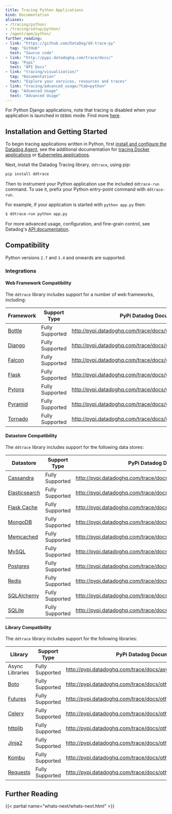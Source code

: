 ```yaml
---
title: Tracing Python Applications
kind: Documentation
aliases:
- /tracing/python/
- /tracing/setup/python/
- /agent/apm/python/
further_reading:
- link: "https://github.com/DataDog/dd-trace-py"
  tag: "GitHub"
  text: "Source code"
- link: "http://pypi.datadoghq.com/trace/docs/"
  tag: "Pypi"
  text: "API Docs"
- link: "tracing/visualization/"
  tag: "Documentation"
  text: "Explore your services, resources and traces"
- link: "tracing/advanced_usage/?tab=python"
  tag: "Advanced Usage"
  text: "Advanced Usage"
---
```


<div class="alert alert-info">
For Python Django applications, note that tracing is disabled when your application is launched in <code>DEBUG</code> mode. Find more <a href="http://pypi.datadoghq.com/trace/docs/web_integrations.html#django">here</a>.
</div>

## Installation and Getting Started

To begin tracing applications written in Python, first [install and configure the Datadog Agent][1], see the additional documentation for [tracing Docker applications][2] or [Kubernetes applications][3].

Next, install the Datadog Tracing library, `ddtrace`, using pip:

```python
pip install ddtrace
```

Then to instrument your Python application use the included `ddtrace-run` command. To use it, prefix your Python entry-point command with `ddtrace-run`.

For example, if your application is started with `python app.py` then:

```sh
$ ddtrace-run python app.py
```

For more advanced usage, configuration, and fine-grain control, see Datadog's [API documentation][4].


## Compatibility

Python versions `2.7` and `3.4` and onwards are supported.

### Integrations

#### Web Framework Compatibility

The `ddtrace` library includes support for a number of web frameworks, including:

|                Framework                 |  Support Type   |                     PyPi Datadog Documentation                     |
| ---------------------------------------- | --------------- | ------------------------------------------------------------------ |
| [Bottle][5]          | Fully Supported | http://pypi.datadoghq.com/trace/docs/web_integrations.html#bottle  |
| [Django][6] | Fully Supported | http://pypi.datadoghq.com/trace/docs/web_integrations.html#django  |
| [Falcon][7]   | Fully Supported | http://pypi.datadoghq.com/trace/docs/web_integrations.html#falcon  |
| [Flask][8]         | Fully Supported | http://pypi.datadoghq.com/trace/docs/web_integrations.html#flask   |
| [Pylons][9]      | Fully Supported | http://pypi.datadoghq.com/trace/docs/web_integrations.html#pylons  |
| [Pyramid][10]       | Fully Supported | http://pypi.datadoghq.com/trace/docs/web_integrations.html#pyramid |
| [Tornado][28]       | Fully Supported | http://pypi.datadoghq.com/trace/docs/web_integrations.html#tornado |

#### Datastore Compatibility

The `ddtrace` library includes support for the following data stores:

|                           Datastore                            |  Support Type   |                       PyPi Datadog Documentation                        |
| -------------------------------------------------------------- | --------------- | ----------------------------------------------------------------------- |
| [Cassandra][11]                     | Fully Supported | http://pypi.datadoghq.com/trace/docs/db_integrations.html#cassandra     |
| [Elasticsearch][12] | Fully Supported | http://pypi.datadoghq.com/trace/docs/db_integrations.html#elasticsearch |
| [Flask Cache][13]           | Fully Supported | http://pypi.datadoghq.com/trace/docs/db_integrations.html#flask-cache   |
| [MongoDB][14]             | Fully Supported | http://pypi.datadoghq.com/trace/docs/db_integrations.html#mongodb       |
| [Memcached][15]                            | Fully Supported | http://pypi.datadoghq.com/trace/docs/db_integrations.html#memcached     |
| [MySQL][16]                                | Fully Supported | http://pypi.datadoghq.com/trace/docs/db_integrations.html#mysql         |
| [Postgres][17]                        | Fully Supported | http://pypi.datadoghq.com/trace/docs/db_integrations.html#postgres      |
| [Redis][18]                                     | Fully Supported | http://pypi.datadoghq.com/trace/docs/db_integrations.html#redis         |
| [SQLAlchemy][19]                      | Fully Supported | http://pypi.datadoghq.com/trace/docs/db_integrations.html#sqlalchemy    |
| [SQLite][20]                              | Fully Supported | http://pypi.datadoghq.com/trace/docs/db_integrations.html#sqlite        |


#### Library Compatibility

The `ddtrace` library includes support for the following libraries:

|                               Library                                |  Support Type   |                      PyPi Datadog Documentation                       |
| -------------------------------------------------------------------- | --------------- | --------------------------------------------------------------------- |
| Async Libraries                                                      | Fully Supported | http://pypi.datadoghq.com/trace/docs/async_integrations.html          |
| [Boto][21]                        | Fully Supported | http://pypi.datadoghq.com/trace/docs/other_integrations.html#boto     |
| [Futures][22] | Fully Supported | http://pypi.datadoghq.com/trace/docs/other_integrations.html#futures  |
| [Celery][23]                              | Fully Supported | http://pypi.datadoghq.com/trace/docs/other_integrations.html#celery   |
| [httplib][24]            | Fully Supported | http://pypi.datadoghq.com/trace/docs/other_integrations.html#httplib  |
| [Jinja2][25]                                    | Fully Supported | http://pypi.datadoghq.com/trace/docs/other_integrations.html#jinja2   |
| [Kombu][26]                     | Fully Supported | http://pypi.datadoghq.com/trace/docs/other_integrations.html#kombu    |
| [Requests][27]               | Fully Supported | http://pypi.datadoghq.com/trace/docs/other_integrations.html#requests |


## Further Reading

{{< partial name="whats-next/whats-next.html" >}}

[1]: /tracing/setup
[2]: /tracing/setup/docker
[3]: /agent/kubernetes/daemonset_setup/#trace-collection
[4]: http://pypi.datadoghq.com/trace/docs
[5]: https://bottlepy.org
[6]: https://www.djangoproject.com
[7]: https://falconframework.org
[8]: http://flask.pocoo.org
[9]: http://pylonsproject.org
[10]: https://trypyramid.com
[11]: https://cassandra.apache.org
[12]: https://www.elastic.co/products/elasticsearch
[13]: https://pythonhosted.org/Flask-Cache
[14]: https://www.mongodb.com/what-is-mongodb
[15]: https://memcached.org
[16]: https://www.mysql.com
[17]: https://www.postgresql.org
[18]: https://redis.io
[19]: https://www.sqlalchemy.org
[20]: https://www.sqlite.org
[21]: http://docs.pythonboto.org/en/latest
[22]: https://docs.python.org/3/library/concurrent.futures.html
[23]: http://www.celeryproject.org
[24]: https://docs.python.org/2/library/httplib.html
[25]: http://jinja.pocoo.org
[26]: https://kombu.readthedocs.io/en/latest
[27]: http://docs.python-requests.org/en/master
[28]: http://www.tornadoweb.org/
